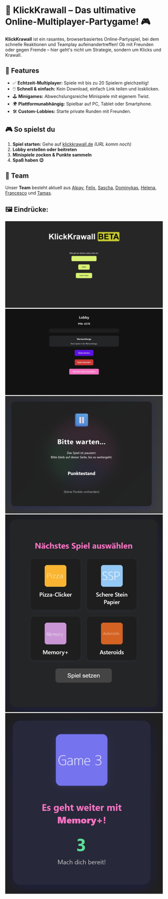 # 🎉 KlickKrawall – Das ultimative Online-Multiplayer-Partygame! 🎮

**KlickKrawall** ist ein rasantes, browserbasiertes Online-Partyspiel, bei dem schnelle Reaktionen und Teamplay aufeinandertreffen! Ob mit Freunden oder gegen Fremde – hier geht's nicht um Strategie, sondern um Klicks und Krawall.

## 🚀 Features

- ✅ **Echtzeit-Multiplayer:** Spiele mit bis zu 20 Spielern gleichzeitig!
- 🖱️ **Schnell & einfach:** Kein Download, einfach Link teilen und losklicken.
- 🕹️ **Minigames:** Abwechslungsreiche Minispiele mit eigenem Twist.
- 🌍 **Plattformunabhängig:** Spielbar auf PC, Tablet oder Smartphone.
- 🛠️ **Custom-Lobbies:** Starte private Runden mit Freunden.

## 🎮 So spielst du 

1. **Spiel starten:** Gehe auf [klickkrawall.de](https://klickkrawall.netlify.app) *(URL komm noch)*  
2. **Lobby erstellen oder beitreten**  
3. **Minispiele zocken & Punkte sammeln**
4. **Spaß haben 😉**

## 👥 Team

Unser **Team** besteht aktuell aus [Alpay](https://github.com/nillenia), [Felix](https://github.com/5Head-Felix), [Sascha](https://github.com/SaschaGepraegs), [Dominykas](https://github.com/dome2006), [Helena](https://github.com/Helena-8), [Francesco](https://github.com/FrancescoDM142) und [Tamas](https://github.com/Tomika07).

## 🖼️ Eindrücke:

![Hauptmenü](Bilder/hauptmenu.jpg)
![Mainscreen](Bilder/mainscreen.jpg)
![Pause](Bilder/pause.jpg)
![Auswahl](Bilder/auswahl.jpg)
![Los](Bilder/los.jpg)
